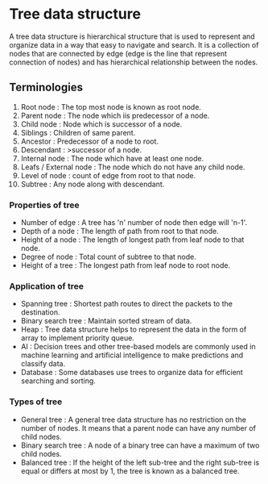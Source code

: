 # Tree data structure

A tree data structure is hierarchical structure that is used to represent and organize data in a way that easy to navigate and search.
It is a collection of nodes that are connected by edge (edge is the line that represent connection of nodes) and has hierarchical relationship between the nodes. <br />


## Terminologies

<ol>
  <li>Root node : The top most node is known as root node.</li>
  <li>Parent node : The node which iis predecessor of a node.</li>
  <li>Child node : Node which is successor of a node.</li>
  <li>Siblings : Children of same parent.</li>
  <li>Ancestor : Predecessor of a node to root.</li>
  <li>Descendant : >successor of a node.</li>
  <li>Internal node : The node which have at least one node.</li>
  <li>Leafs / External node : The node which do not have any child node.</li>
  <li>Level of node : count of edge from root to that node.</li>
  <li>Subtree : Any node along with descendant.</li>
</ol>

### Properties of tree

<ul>
  <li>Number of edge : A tree has 'n' number of node then edge will 'n-1'.</li>
  <li>Depth of a node : The length of path from root to that node.</li>
  <li>Height of a node : The length of longest path from leaf node to that node.</li>
  <li>Degree of node : Total count of subtree to that node.</li>
  <li>Height of a tree : The longest path from leaf node to root node.</li>
</ul>

### Application of tree 

<ul>
  <li>Spanning tree : Shortest path routes to direct the packets to the destination.</li>
  <li>Binary search tree : Maintain sorted stream of data.</li>
  <li>Heap : Tree data structure helps to represent the data in the form of array to implement priority queue.</li>
  <li>AI : Decision trees and other tree-based models are commonly used in machine learning and artificial intelligence to make predictions and classify data.</li>
  <li>Database :  Some databases use trees to organize data for efficient searching and sorting.</li>
</ul>

### Types of tree

<ul>
  <li>General tree : A general tree data structure has no restriction on the number of nodes. It means that a parent node can have any number of child nodes.</li>
  <li>Binary search tree : A node of a binary tree can have a maximum of two child nodes.</li>
  <li>Balanced tree  : If the height of the left sub-tree and the right sub-tree is equal or differs at most by 1, the tree is known as a balanced tree.</li>
</ul>